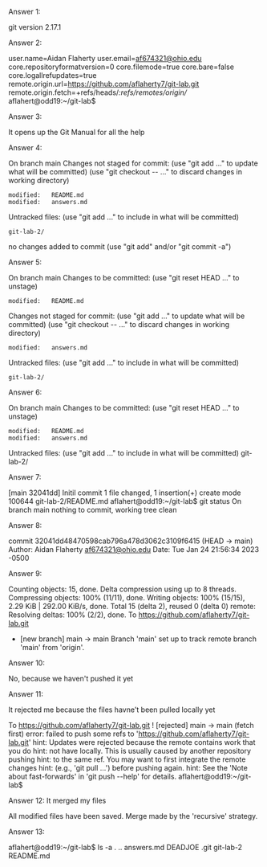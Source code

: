 Answer 1: 

git version 2.17.1

Answer 2: 

user.name=Aidan Flaherty
user.email=af674321@ohio.edu
core.repositoryformatversion=0
core.filemode=true
core.bare=false
core.logallrefupdates=true
remote.origin.url=https://github.com/aflaherty7/git-lab.git
remote.origin.fetch=+refs/heads/*:refs/remotes/origin/*
aflahert@odd19:~/git-lab$ 


Answer 3:

It opens up the Git Manual for all the help

Answer 4:

On branch main
Changes not staged for commit:
  (use "git add <file>..." to update what will be committed)
  (use "git checkout -- <file>..." to discard changes in working directory)

	modified:   README.md
	modified:   answers.md

Untracked files:
  (use "git add <file>..." to include in what will be committed)

	git-lab-2/

no changes added to commit (use "git add" and/or "git commit -a")

Answer 5: 

On branch main
Changes to be committed:
  (use "git reset HEAD <file>..." to unstage)

	modified:   README.md

Changes not staged for commit:
  (use "git add <file>..." to update what will be committed)
  (use "git checkout -- <file>..." to discard changes in working directory)

	modified:   answers.md

Untracked files:
  (use "git add <file>..." to include in what will be committed)

	git-lab-2/

Answer 6: 

On branch main
Changes to be committed:
  (use "git reset HEAD <file>..." to unstage)

	modified:   README.md
	modified:   answers.md

Untracked files:
  (use "git add <file>..." to include in what will be committed)
	git-lab-2/


Answer 7: 

[main 32041dd] Initil commit
 1 file changed, 1 insertion(+)
 create mode 100644 git-lab-2/README.md
aflahert@odd19:~/git-lab$ git status
On branch main
nothing to commit, working tree clean



Answer 8:

commit 32041dd48470598cab796a478d3062c3109f6415 (HEAD -> main)
Author: Aidan Flaherty <af674321@ohio.edu>
Date:   Tue Jan 24 21:56:34 2023 -0500

Answer 9:

Counting objects: 15, done.
Delta compression using up to 8 threads.
Compressing objects: 100% (11/11), done.
Writing objects: 100% (15/15), 2.29 KiB | 292.00 KiB/s, done.
Total 15 (delta 2), reused 0 (delta 0)
remote: Resolving deltas: 100% (2/2), done.
To https://github.com/aflaherty7/git-lab.git
 * [new branch]      main -> main
Branch 'main' set up to track remote branch 'main' from 'origin'.

Answer 10: 

No, because we haven't pushed it yet

Answer 11:

It rejected me because the files havne't been pulled locally yet 

To https://github.com/aflaherty7/git-lab.git
 ! [rejected]        main -> main (fetch first)
error: failed to push some refs to 'https://github.com/aflaherty7/git-lab.git'
hint: Updates were rejected because the remote contains work that you do
hint: not have locally. This is usually caused by another repository pushing
hint: to the same ref. You may want to first integrate the remote changes
hint: (e.g., 'git pull ...') before pushing again.
hint: See the 'Note about fast-forwards' in 'git push --help' for details.
aflahert@odd19:~/git-lab$ 


Answer 12:
It merged my files

All modified files have been saved.
Merge made by the 'recursive' strategy.

Answer 13:

aflahert@odd19:~/git-lab$ ls -a
.  ..  answers.md  DEADJOE  .git  git-lab-2  README.md
